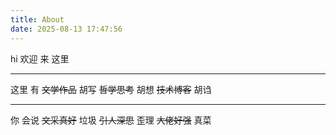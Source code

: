 ```yaml
---
title: About
date: 2025-08-13 17:47:56
---
```


hi
欢迎
来
这里

---

这里
有
~~文学作品~~ 胡写
~~哲学思考~~ 胡想
~~技术博客~~ 胡诌

---

你
会说
~~文采真好~~ 垃圾
~~引人深思~~ 歪理
~~大佬好强~~ 真菜